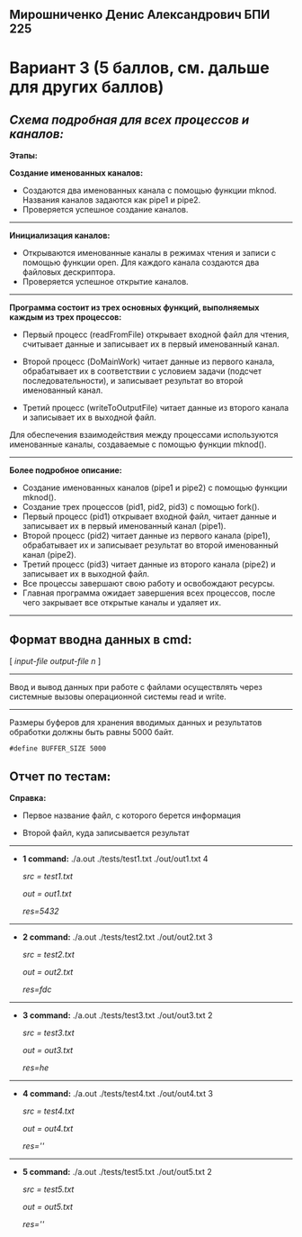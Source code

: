 ## Мирошниченко Денис Александрович БПИ 225

# Вариант 3 (5 баллов, см. дальше для других баллов)

## *Cхема подробная для всех процессов и каналов:*

**Этапы:**

**Создание именованных каналов:**

- Создаются два именованных канала с помощью функции mknod. Названия каналов задаются как pipe1 и pipe2.
- Проверяется успешное создание каналов.

---

**Инициализация каналов:**

- Открываются именованные каналы в режимах чтения и записи с помощью функции open. Для каждого канала создаются два файловых дескриптора.
- Проверяется успешное открытие каналов.

---

**Программа состоит из трех основных функций, выполняемых каждым из трех процессов:**

- Первый процесс (readFromFile) открывает входной файл для чтения, считывает данные и записывает их в первый именованный канал.

- Второй процесс (DoMainWork) читает данные из первого канала, обрабатывает их в соответствии с условием задачи (подсчет последовательности), и записывает результат во второй именованный канал.

- Третий процесс (writeToOutputFile) читает данные из второго канала и записывает их в выходной файл.

Для обеспечения взаимодействия между процессами используются именованные каналы, создаваемые с помощью функции mknod().

---

**Более подробное описание:**

- Создание именованных каналов (pipe1 и pipe2) с помощью функции mknod().
- Создание трех процессов (pid1, pid2, pid3) с помощью fork().
- Первый процесс (pid1) открывает входной файл, читает данные и записывает их в первый именованный канал (pipe1).
- Второй процесс (pid2) читает данные из первого канала (pipe1), обрабатывает их и записывает результат во второй именованный канал (pipe2).
- Третий процесс (pid3) читает данные из второго канала (pipe2) и записывает их в выходной файл.
- Все процессы завершают свою работу и освобождают ресурсы.
- Главная программа ожидает завершения всех процессов, после чего закрывает все открытые каналы и удаляет их.

---

## Формат вводна данных в cmd:

[ *input-file output-file n* ]

---

Ввод и вывод данных при работе с файлами осуществлять через системные вызовы операционной системы read и write.

---

Размеры буферов для хранения вводимых данных и результатов обработки должны быть равны 5000 байт.

```
#define BUFFER_SIZE 5000
```

## Отчет по тестам:

**Справка:**

- Первое название файл, с которого берется информация

- Второй файл, куда записывается результат


---

- **1 command:** ./a.out ./tests/test1.txt ./out/out1.txt 4
    
    *src = test1.txt*

    *out = out1.txt*

    *res=5432*

---

- **2 command:** ./a.out ./tests/test2.txt ./out/out2.txt 3
    
    *src = test2.txt*

    *out = out2.txt*

    *res=fdc*

---

- **3 command:** ./a.out ./tests/test3.txt ./out/out3.txt 2
    
    *src = test3.txt*

    *out = out3.txt*

    *res=he* 

---

- **4 command:** ./a.out ./tests/test4.txt ./out/out4.txt 3
    
    *src = test4.txt*

    *out = out4.txt*

    *res=''*

---

- **5 command:** ./a.out ./tests/test5.txt ./out/out5.txt 2
    
    *src = test5.txt*

    *out = out5.txt*

    *res=''*